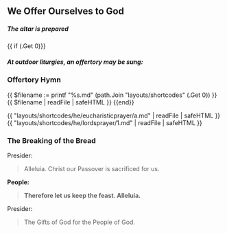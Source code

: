## We Offer Ourselves to God

##### The altar is prepared

{{ if (.Get 0)}}
##### At outdoor liturgies, an offertory may be sung:
### Offertory Hymn
{{ $filename := printf "%s.md" (path.Join "layouts/shortcodes" (.Get 0)) }}
{{ $filename | readFile | safeHTML }}
{{end}}

{{ "layouts/shortcodes/he/eucharisticprayer/a.md" | readFile | safeHTML }}
{{ "layouts/shortcodes/he/lordsprayer/1.md" | readFile | safeHTML }}

### The Breaking of the Bread
Presider:
> Alleluia. Christ our Passover is sacrificed for us.

**People:**
> **Therefore let us keep the feast. Alleluia.**

Presider:
> The Gifts of God for the People of God.
